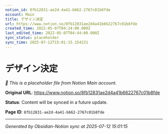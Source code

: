 ```yaml
---
notion_id: 8fb12831-ae2d-4a41-b662-2767c01b8fde
account: Main
title: デザイン決定
url: https://www.notion.so/8fb12831ae2d4a41b6622767c01b8fde
created_time: 2022-05-07T04:24:00.000Z
last_edited_time: 2022-05-07T04:44:00.000Z
sync_status: placeholder
sync_time: 2025-07-12T15:01:15.154221
---
```


# デザイン決定

*🔄 This is a placeholder file from Notion Main account.*

**Original URL**: https://www.notion.so/8fb12831ae2d4a41b6622767c01b8fde

**Status**: Content will be synced in a future update.

**Page ID**: `8fb12831-ae2d-4a41-b662-2767c01b8fde`

---

*Generated by Obsidian-Notion sync at 2025-07-12 15:01:15*

